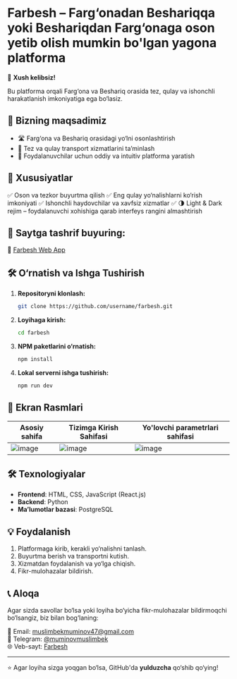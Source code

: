 # Farbesh – Farg‘onadan Beshariqqa yoki Beshariqdan Farg‘onaga oson yetib olish mumkin bo'lgan yagona platforma

🚀 **Xush kelibsiz!**

Bu platforma orqali Farg‘ona va Beshariq orasida tez, qulay va ishonchli harakatlanish imkoniyatiga ega bo‘lasiz.

## 🎯 Bizning maqsadimiz
- 🛣️ Farg‘ona va Beshariq orasidagi yo‘lni osonlashtirish
- 🚗 Tez va qulay transport xizmatlarini ta’minlash
- 🔄 Foydalanuvchilar uchun oddiy va intuitiv platforma yaratish

## 📌 Xususiyatlar
✅ Oson va tezkor buyurtma qilish
✅ Eng qulay yo‘nalishlarni ko‘rish imkoniyati
✅ Ishonchli haydovchilar va xavfsiz xizmatlar
✅ 🌗 Light & Dark rejim – foydalanuvchi xohishiga qarab interfeys rangini almashtirish

## 📌 Saytga tashrif buyuring:
🔗 [Farbesh Web App](https://farbesh.vercel.app)

## 🛠 O‘rnatish va Ishga Tushirish

1. **Repositoryni klonlash:**
   ```bash
   git clone https://github.com/username/farbesh.git
   ```
2. **Loyihaga kirish:**
   ```bash
   cd farbesh
   ```
3. **NPM paketlarini o‘rnatish:**
   ```bash
   npm install
   ```
4. **Lokal serverni ishga tushirish:**
   ```bash
   npm run dev
   ```

## 📸 Ekran Rasmlari

| Asosiy sahifa | Tizimga Kirish Sahifasi | Yo'lovchi parametrlari sahifasi |
| ------------- | --------------- | --------------- |
| ![image](https://github.com/user-attachments/assets/56ec894f-3793-48a0-953a-723f3141a989) | ![image](https://github.com/user-attachments/assets/f932e32c-fbe7-43e7-a579-c1320d916561) | ![image](https://github.com/user-attachments/assets/2c4a9a25-0374-4df9-bf4c-efe8ef219701) |

## 🛠 Texnologiyalar
- **Frontend**: HTML, CSS, JavaScript (React.js)
- **Backend**: Python
- **Ma’lumotlar bazasi**: PostgreSQL

## 💡 Foydalanish
1. Platformaga kirib, kerakli yo‘nalishni tanlash.
2. Buyurtma berish va transportni kutish.
3. Xizmatdan foydalanish va yo‘lga chiqish.
4. Fikr-mulohazalar bildirish.

## 📞 Aloqa
Agar sizda savollar bo‘lsa yoki loyiha bo‘yicha fikr-mulohazalar bildirmoqchi bo‘lsangiz, biz bilan bog‘laning:

📧 Email: [muslimbekmuminov47@gmail.com](mailto:muslimbekmuminov47@gmail.com)  
📱 Telegram: [@muminovmuslimbek](https://t.me/muminovmuslimbek)  
🌐 Veb-sayt: [Farbesh](https://farbesh.vercel.app)

---

⭐ Agar loyiha sizga yoqgan bo‘lsa, GitHub'da **yulduzcha** qo‘shib qo‘ying!

